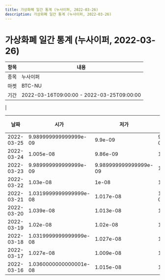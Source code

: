 ```yaml
---
title: 가상화폐 일간 통계 (누사이퍼, 2022-03-26)
description: 가상화폐 일간 통계 (누사이퍼, 2022-03-26)
---
```


가상화폐 일간 통계 (누사이퍼, 2022-03-26)
===

|항목|내용|
|--|--|
|종목|누사이퍼|
|마켓|BTC-NU|\i|종류|일 단위 캔들|
|기간|2022-03-16T09:00:00 - 2022-03-25T09:00:00
|

|날짜|시가|저가|고가|종가|비고|
|--|--|--|--|--|--|
|2022-03-25|9.989999999999999e-09|9.9e-09|9.989999999999999e-09|9.92e-09|    |
|2022-03-24|1.005e-08|9.86e-09|1.094e-08|9.989999999999999e-09|    |
|2022-03-23|9.989999999999999e-09|9.989999999999999e-09|1.016e-08|1.016e-08|    |
|2022-03-22|1.03e-08|1e-08|1.03e-08|1.01e-08|    |
|2022-03-21|1.0319999999999999e-08|1.017e-08|1.0319999999999999e-08|1.03e-08|    |
|2022-03-20|1.039e-08|1.013e-08|1.039e-08|1.025e-08|    |
|2022-03-19|1.02e-08|1.02e-08|1.048e-08|1.048e-08|    |
|2022-03-18|1.0319999999999999e-08|1.027e-08|1.079e-08|1.0329999999999999e-08|    |
|2022-03-17|1.027e-08|1.009e-08|1.079e-08|1.0329999999999999e-08|    |
|2022-03-16|1.0360000000000001e-08|1.015e-08|1.05e-08|1.0329999999999999e-08|    |
